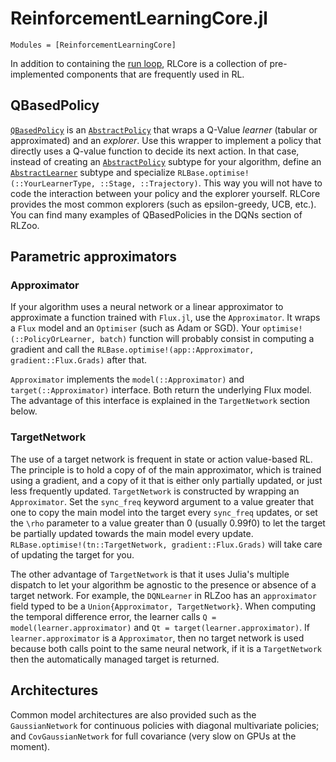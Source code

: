 # ReinforcementLearningCore.jl

```@autodocs
Modules = [ReinforcementLearningCore]
```

In addition to containing the [run loop](./How_to_implement_a_new_algorithm.md), RLCore is a collection of pre-implemented components that are frequently used in RL.

## QBasedPolicy

[`QBasedPolicy`](@ref) is an [`AbstractPolicy`](@ref) that wraps a Q-Value _learner_ (tabular or approximated) and an _explorer_. Use this wrapper to implement a policy that directly uses a Q-value function to 
decide its next action. In that case, instead of creating an [`AbstractPolicy`](@ref) subtype for your algorithm, define an [`AbstractLearner`](@ref) subtype and specialize `RLBase.optimise!(::YourLearnerType, ::Stage, ::Trajectory)`. This way you will not have to code the interaction between your policy and the explorer yourself. 
RLCore provides the most common explorers (such as epsilon-greedy, UCB, etc.). You can find many examples of QBasedPolicies in the DQNs section of RLZoo.

## Parametric approximators 
### Approximator 

If your algorithm uses a neural network or a linear approximator to approximate a function trained with `Flux.jl`, use the `Approximator`. It 
wraps a `Flux` model and an `Optimiser` (such as Adam or SGD). Your `optimise!(::PolicyOrLearner, batch)` function will probably consist in computing a gradient 
and call the `RLBase.optimise!(app::Approximator, gradient::Flux.Grads)` after that. 

`Approximator` implements the `model(::Approximator)` and `target(::Approximator)` interface. Both return the underlying Flux model. The advantage of this interface is explained in the `TargetNetwork` section below.

### TargetNetwork

The use of a target network is frequent in state or action value-based RL. The principle is to hold a copy of of the main approximator, which is trained using a gradient, and a copy of it that is either only partially updated, or just less frequently updated. `TargetNetwork` is constructed by wrapping an `Approximator`. Set the `sync_freq` keyword argument to a value greater that one to copy the main model into the target every `sync_freq` updates, or set the `\rho` parameter to a value greater than 0 (usually 0.99f0) to let the target be partially updated towards the main model every update. `RLBase.optimise!(tn::TargetNetwork, gradient::Flux.Grads)` will take care of updating the target for you. 

The other advantage of `TargetNetwork` is that it uses Julia's multiple dispatch to let your algorithm be agnostic to the presence or absence of a target network. For example, the `DQNLearner` in RLZoo has an `approximator` field typed to be a `Union{Approximator, TargetNetwork}`. When computing the temporal difference error, the learner calls `Q = model(learner.approximator)` and `Qt = target(learner.approximator)`. If `learner.approximator` is a `Approximator`, then no target network is used because both calls point to the same neural network, if it is a `TargetNetwork` then the automatically managed target is returned. 

## Architectures

Common model architectures are also provided such as the `GaussianNetwork` for continuous policies with diagonal multivariate policies; and `CovGaussianNetwork` for full covariance (very slow on GPUs at the moment).
